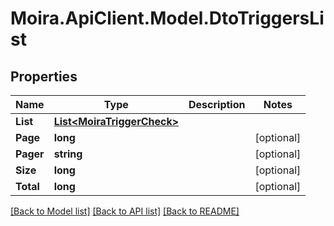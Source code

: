 # Moira.ApiClient.Model.DtoTriggersList

## Properties

Name | Type | Description | Notes
------------ | ------------- | ------------- | -------------
**List** | [**List&lt;MoiraTriggerCheck&gt;**](MoiraTriggerCheck.md) |  | 
**Page** | **long** |  | [optional] 
**Pager** | **string** |  | [optional] 
**Size** | **long** |  | [optional] 
**Total** | **long** |  | [optional] 

[[Back to Model list]](../../README.md#documentation-for-models) [[Back to API list]](../../README.md#documentation-for-api-endpoints) [[Back to README]](../../README.md)

